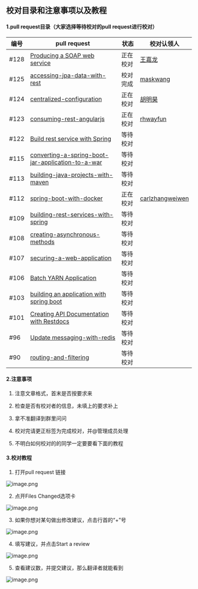 ## 校对目录和注意事项以及教程
#### 1.pull request目录（大家选择等待校对的pull request进行校对）
| 编号   | pull request                                     | 状态   | 校对认领人                                       |
| ---- | ---------------------------------------- | ---- |  ---------------------------------------- |
| #128 | [Producing a SOAP web service](https://github.com/SpringForAll/spring-guides-translation/pull/128) |    正在校对  | [王嘉龙]([https://github.com/zaixiandemiao](https://wx.qq.com/cgi-bin/mmwebwx-bin/webwxcheckurl?requrl=https%3A%2F%2Fgithub.com%2Fzaixiandemiao&skey=%40crypt_ea03e823_cae3c1c74c5cdc22c742f8fa4d05fd80&deviceid=e522466229722867&pass_ticket=OMvm%252FO%252BDBYsPT%252Fj76SlJEEEFQHRlNpbnr78c7tB59eQJOMVvKtCuMvWD%252BN2jeTVR&opcode=2&scene=1&username=@d892b00507cbd2d26126191417a2664c76f216a7ad0cfa12928ceb907003f8e8))   |
| #125| [accessing-jpa-data-with-rest ](https://github.com/SpringForAll/spring-guides-translation/pull/125) |    校对完成  | [maskwang](https://github.com/maskwang520)   |
| #124 | [centralized-configuration](https://github.com/SpringForAll/spring-guides-translation/pull/124) |    正在校对  | [胡明昊](https://github.com/hh23485)   |
| #123 | [consuming-rest-angularjs](https://github.com/SpringForAll/spring-guides-translation/pull/123) |    正在校对  | [rhwayfun](https://github.com/rhwayfun)   |
| #122| [Build rest service with Spring](https://github.com/SpringForAll/spring-guides-translation/pull/122) |    等待校对  | [](https://github.com/Jitianyu)   |
| #115 | [converting-a-spring-boot-jar-application-to-a-war](https://github.com/SpringForAll/spring-guides-translation/pull/115) |    等待校对  | [](https://github.com/Jitianyu)   |
| #113 | [building-java-projects-with-maven](https://github.com/SpringForAll/spring-guides-translation/pull/113) |    等待校对  | [](https://github.com/Jitianyu)   |
| #112 | [spring-boot-with-docker](https://github.com/SpringForAll/spring-guides-translation/pull/112) |    正在校对  | [carlzhangweiwen](https://github.com/carlzhangweiwen)   |
| #109| [building-rest-services-with-spring](https://github.com/SpringForAll/spring-guides-translation/pull/109) |    等待校对  | [](https://github.com/Jitianyu)   |
| #108 | [creating-asynchronous-methods](https://github.com/SpringForAll/spring-guides-translation/pull/108) |    等待校对  | [](https://github.com/Jitianyu)   |
| #107 | [securing-a-web-application](https://github.com/SpringForAll/spring-guides-translation/pull/107) |    等待校对  | [](https://github.com/Jitianyu)   |
| #106 | [ Batch YARN Application](https://github.com/SpringForAll/spring-guides-translation/pull/106) |    等待校对  | [](https://github.com/Jitianyu)   |
| #103 | [building an application with spring boot](https://github.com/SpringForAll/spring-guides-translation/pull/103) |    等待校对  | [](https://github.com/Jitianyu)   |
| #101 | [Creating API Documentation with Restdocs](https://github.com/SpringForAll/spring-guides-translation/pull/101) |    等待校对  | [](https://github.com/Jitianyu)   |
| #96 | [Update messaging-with-redis](https://github.com/SpringForAll/spring-guides-translation/pull/96) |    等待校对  | [](https://github.com/Jitianyu)   |
| #90 | [routing-and-filtering](https://github.com/SpringForAll/spring-guides-translation/pull/90) |    等待校对  | [](https://github.com/Jitianyu)   |

#### 2.注意事项
1.  注意文章格式，首末是否按要求来

2.  检查是否有校对者的信息，未填上的要求补上

3.  拿不准翻译到群里问问

4. 校对完请更正标签为完成校对，并@管理成员处理

5. 不明白如何校对的的同学一定要要看下面的教程



#### 3.校对教程 

1. 打开pull request 链接

![image.png](http://upload-images.jianshu.io/upload_images/5281821-a2aba1b36e3416cd.png?imageMogr2/auto-orient/strip%7CimageView2/2/w/1240)

2. 点开Files Changed选项卡

![image.png](http://upload-images.jianshu.io/upload_images/5281821-79fe6c3a09100535.png?imageMogr2/auto-orient/strip%7CimageView2/2/w/1240)

3. 如果你想对某句做出修改建议，点击行首的“+”号


![image.png](http://upload-images.jianshu.io/upload_images/5281821-c99d654abb1c3aee.png?imageMogr2/auto-orient/strip%7CimageView2/2/w/1240)
 
4. 填写建议，并点击Start a review

![image.png](http://upload-images.jianshu.io/upload_images/5281821-e6b2de6c7f14db86.png?imageMogr2/auto-orient/strip%7CimageView2/2/w/1240)

5. 查看建议数，并提交建议，那么翻译者就能看到


![image.png](http://upload-images.jianshu.io/upload_images/5281821-556bc99264fb40ae.png?imageMogr2/auto-orient/strip%7CimageView2/2/w/1240)



